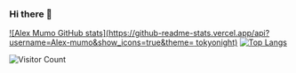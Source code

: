 ### Hi there 👋

<!--
**Alex-mumo/Alex-mumo** is a ✨ _special_ ✨ repository because its `README.md` (this file) appears on your GitHub profile.

Here are some ideas to get you started:

- 🔭 I’m currently working on Java, Kotlin, Python
- 🌱 I’m currently learning Go
- 👯 I’m looking for collaboration and opportunities on any android development project
-->

[![Alex Mumo GitHub stats](https://github-readme-stats.vercel.app/api?username=Alex-mumo&show_icons=true&theme= tokyonight)](https://github.com/Alex-mumo/github-readme-stats)
[![Top Langs](https://github-readme-stats.vercel.app/api/top-langs/?username=Alex-mumo&layout=compact)](https://github.com/Alex-mumo/github-readme-stats)

![Visitor Count](https://profile-counter.glitch.me/{Alex-mumo}/count.svg)






